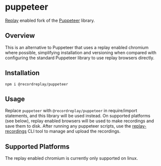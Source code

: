# puppeteer

[Replay](https://replay.io) enabled fork of the [Puppeteer](https://pptr.dev/) library.

## Overview

This is an alternative to Puppeteer that uses a replay enabled chromium where possible, simplifying installation and versioning when compared with configuring the standard Puppeteer library to use replay browsers directly.

## Installation

`npm i @recordreplay/puppeteer`

## Usage

Replace `puppeteer` with `@recordreplay/puppeteer` in require/import statements, and this library will be used instead.  On supported platforms (see below), replay enabled browsers will be used to make recordings and save them to disk.  After running any puppeteer scripts, use the [replay-recordings](https://www.npmjs.com/package/@recordreplay/recordings-cli) CLI tool to manage and upload the recordings.

## Supported Platforms

The replay enabled chromium is currently only supported on linux.
